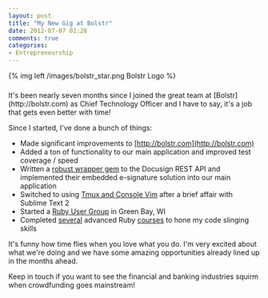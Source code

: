 ```yaml
---
layout: post
title: "My New Gig at Bolstr"
date: 2012-07-07 01:28
comments: true
categories: 
- Entrepreneurship
---
```


{% img left /images/bolstr_star.png Bolstr Logo %}
<div style='height:8px;'>&nbsp;</div>
It's been nearly seven months since I joined the great team at [Bolstr](http://bolstr.com) as Chief Technology Officer and I have to say, it's a job that gets even better with time!

Since I started, I've done a bunch of things:

* Made significant improvements to [http://bolstr.com](http://bolstr.com)
* Added a ton of functionality to our main application and improved test coverage / speed
* Written a [robust wrapper gem](https://github.com/j2fly/docusign_rest) to the Docusign REST API and implemented their embedded e-signature solution into our main application
* Switched to using [Tmux and Console Vim](https://gist.github.com/2040114) after a brief affair with Sublime Text 2
* Started a [Ruby User Group](http://greenbayrug.com) in Green Bay, WI
* Completed [several](http://rubyoffrails.com) advanced Ruby [courses](http://pragmaticstudio.com/ruby) to hone my code slinging skills

It's funny how time flies when you love what you do. I'm very excited about what we're doing and we have some amazing opportunities already lined up in the months ahead.

Keep in touch if you want to see the financial and banking industries squirm when crowdfunding goes mainstream! 
